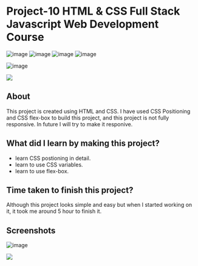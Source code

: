 # Project-10 HTML & CSS Full Stack Javascript Web Development Course

![image](https://img.shields.io/badge/iNeuron-Full--Stack%20JavaScript%20Web%20Development%20Course-blue)
![image](https://img.shields.io/badge/Hitesh%20Choudhry-LOC-brightgreen)
![image](https://img.shields.io/badge/HTML-CSS-orange)
![image](https://img.shields.io/badge/Project-10-blue)

![image](https://img.shields.io/badge/Rohtash-Talan-blue)

[<img src= "https://img.shields.io/badge/projcet live link-10b?style=for-the-badge&logo=&logoColor=white" />](https://ineuron-html-css-10.netlify.app/)

## About

This project is created using HTML and CSS. I have used CSS Positioning and CSS flex-box to build this project, and this project is not fully responsive. In future I will try to make it responive.

## What did I learn by making this project?

-   learn CSS postioning in detail.
-   learn to use CSS variables.
-   learn to use flex-box.

## Time taken to finish this project?

Although this project looks simple and easy but when I started working on it, it took me around 5 hour to finish it.

## Screenshots

![image](./Screenshot.png)

[<img src= "https://img.shields.io/badge/PROJCET LINK-20b?style=for-the-badge&logo=&logoColor=white" />](https://ineuron-html-css-10.netlify.app/)
